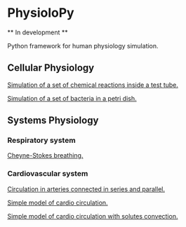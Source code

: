 # PhysioloPy

** In development **

Python framework for human physiology simulation.

## Cellular Physiology

[Simulation of a set of chemical reactions inside a test tube.](https://github.com/Chapa56/PhysioloPy/blob/main/examples/chemical_simulation.ipynb)

[Simulation of a set of bacteria in a petri dish.](https://github.com/Chapa56/PhysioloPy/blob/main/examples/bacterium_simulation.ipynb)

## Systems Physiology

### Respiratory system

[Cheyne-Stokes breathing.](https://github.com/Chapa56/PhysioloPy/blob/main/examples/breathing_simulation.ipynb)

### Cardiovascular system

[Circulation in arteries connected in series and parallel.](https://github.com/Chapa56/PhysioloPy/blob/main/examples/01_circulation_en_serie_y_en_paralelo.ipynb)

[Simple model of cardio circulation.](https://github.com/Chapa56/PhysioloPy/blob/main/examples/02_cardio_circulacion_basica.ipynb)

[Simple model of cardio circulation with solutes convection.](https://github.com/Chapa56/PhysioloPy/blob/main/examples/03_cardio_circulacion_y_convección_de_solutos.ipynb)


